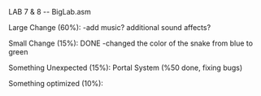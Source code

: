 LAB 7 & 8 -- BigLab.asm

Large Change (60%):
-add music? additional sound affects?

Small Change (15%): DONE
-changed the color of the snake from blue to green

Something Unexpected (15%):
Portal System (%50 done, fixing bugs)

Something optimized (10%):
